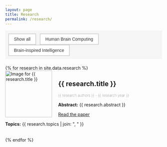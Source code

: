 ```yaml
---
layout: page
title: Research
permalink: /research/
---
```


<style>
    #filter-bar {
        background-color: #f5f5f5; /* Light gray background */
        padding: 10px;
        text-align: left;
        margin-bottom: 20px; /* Adds space below the filter bar */
    }

    .filter-btn {
        background-color: #ffffff; /* White background for buttons */
        border: 2px solid #d0d0d0; /* Light gray border */
        color: #333; /* Dark gray text */
        padding: 8px 16px;
        margin-right: 8px;
        cursor: pointer;
        font-size: 14px;
    }

    .filter-btn:hover {
        background-color: #e0e0e0; /* Slightly darker background on hover */
    }

    .filter-btn:active {
        background-color: #cacaca; /* Even darker for the active state */
    }

    .research-entry {
        margin-bottom: 20px;
        overflow: auto;  /* Ensures the container wraps around floated images */
        clear: both; /* Clears the float, necessary if the previous element is floated */
    }

    .research-entry img {
        max-width: 150px;  /* Adjust size as necessary */
        height: auto;
        float: left;
        margin-right: 20px;
    }
    .authors, .year {
        font-size: 12px; /* Smaller font size */
        font-weight: lighter; /* Less bold than the default */
    }

    .year {
        font-weight: lighter; /* Even lighter font weight for the year */
    }
</style>

<div id="filter-bar">
  <button class="filter-btn" onclick="filterResearch('all')">Show all</button>
  <button class="filter-btn" onclick="filterResearch('Human Brain Computing')">Human Brain Computing</button>
  <button class="filter-btn" onclick="filterResearch('Brain-inspired Intelligence')">Brain-inspired Intelligence</button>
  <!-- add other buttons for more topics -->
</div>

<div class="research-container">
  {% for research in site.data.research %}
    <div class="research-entry" data-topics="{{ research.topics | join: ', ' }}">
        <img src="{{ research.image }}" alt="Image for {{ research.title }}" style="float: left; margin-right: 20px; width: 150px; height: auto;">
        <h2>{{ research.title }}</h2>
        <p class="authors">{{ research.authors }} - <span class="year">{{ research.year }}</span></p>
        <p><strong>Abstract:</strong> {{ research.abstract }}</p>
        <a href="{{ research.link }}">Read the paper</a>
        <p><strong>Topics:</strong> {{ research.topics | join: ", " }}</p>
    </div>
    <div style="clear: both;"></div>
  {% endfor %}
</div>


<script>
document.addEventListener('DOMContentLoaded', function() {
    function filterResearch(topic) {
      document.querySelectorAll('.research-entry').forEach(entry => {
        const topics = entry.dataset.topics.split(', ');
        entry.style.display = (topic === 'all' || topics.includes(topic)) ? 'block' : 'none';
      });
    }
    window.filterResearch = filterResearch;  // Expose to global scope for inline onclick handlers
});
</script>

<!--[Go to all publications](/publications/table/)-->